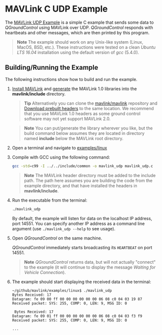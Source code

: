# MAVLink C UDP Example

The [MAVLink UDP Example](https://github.com/mavlink/mavlink/tree/master/examples/linux) is a simple C example that sends some data to *QGroundControl* using MAVLink over UDP. 
*QGroundControl* responds with heartbeats and other messages, which are then printed by this program.

> **Note** The example should work on any Unix-like system (Linux, MacOS, BSD, etc.). 
  These instructions were tested on a clean *Ubuntu LTS 16.04* installation using the default version of *gcc* (5.4.0).

## Building/Running the Example

The following instructions show how to build and run the example.

1. [Install MAVLink](../getting_started/installation.md) and [generate](../getting_started/generate_libraries.md) the MAVLink 1.0 libraries into the **mavlink/include** directory.

   > **Tip** Alternatively you can clone the [mavlink/mavlink](https://github.com/mavlink/mavlink/) repository and [Download prebuilt headers](../README.md#prebuilt_libraries) to the same location.  We recommend that you use MAVLink 1.0 headers as some ground control software may not yet support MAVLink 2.0.

   <span></span>
   > **Note** You can put/generate the library wherever you like, but the build command below assumes they are located in directory named **include** below the MAVLink root directory.
   
1. Open a terminal and navigate to [examples/linux](https://github.com/mavlink/mavlink/tree/master/examples/linux)
1. Compile with GCC using the following command:
   ```bash
   gcc -std=c99 -I ../../include/common -o mavlink_udp mavlink_udp.c
   ```
   > **Note** The MAVLink header directory must be added to the include path. 
     The path here assumes you are building the code from the example directory, and that have installed the headers in **mavlink/include**.
     
1. Run the executable from the terminal:
   ```bash
   ./mavlink_udp
   ```
   By default, the example will listen for data on the localhost IP address, port 14551. 
   You can specify another IP address as a command line argument (use `./mavlink_udp --help` to see usage).

1. Open *QGroundControl* on the same machine. 

   *QGroundControl* immediately starts broadcasting its `HEARTBEAT` on port 14551.
   
   > **Note** *QGroundControl* returns data, but will not actually "connect" to the example (it will continue to display the message *Waiting for Vehicle Connection*).

1. The example should start displaying the received data in the terminal:
   ```
   ~/github/mavlink/examples/linux$ ./mavlink_udp
   Bytes Received: 17
   Datagram: fe 09 00 ff 00 00 00 00 00 00 06 08 c0 04 03 19 87 
   Received packet: SYS: 255, COMP: 0, LEN: 9, MSG ID: 0
   
    Bytes Received: 17
   Datagram: fe 09 01 ff 00 00 00 00 00 00 06 08 c0 04 03 f3 f9 
   Received packet: SYS: 255, COMP: 0, LEN: 9, MSG ID: 0

   ...
   ```
